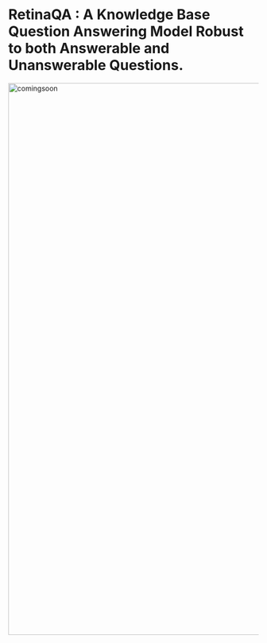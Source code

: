 # RetinaQA : A Knowledge Base Question Answering Model Robust to both Answerable and Unanswerable Questions.


<img width="1111" alt="comingsoon" src="https://user-images.githubusercontent.com/6929121/87441911-486bf600-c611-11ea-9d45-94c215733cf7.png">
